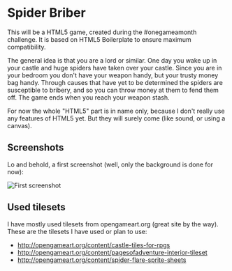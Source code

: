 # Spider Briber

This will be a HTML5 game, created during the #onegameamonth challenge.
It is based on HTML5 Boilerplate to ensure maximum compatibility.

The general idea is that you are a lord or similar. One day you wake up in your castle
and huge spiders have taken over your castle. Since you are in your bedroom you don't have
your weapon handy, but your trusty money bag handy.
Through causes that have yet to be determined the spiders are susceptible to bribery,
and so you can throw money at them to fend them off.
The game ends when you reach your weapon stash.

For now the whole "HTML5" part is in name only, because I don't really use any
features of HTML5 yet. But they will surely come (like sound, or using a canvas).

## Screenshots

Lo and behold, a first screenshot (well, only the background is done for now):

![First screenshot](https://docs.google.com/file/d/0B7YhTOpNX28UWXM2ZlFPa1M5ejA/edit)

## Used tilesets

I have mostly used tilesets from opengameart.org (great site by the way).
These are the tilesets I have used or plan to use:

  * http://opengameart.org/content/castle-tiles-for-rpgs
  * http://opengameart.org/content/pagesofadventure-interior-tileset
  * http://opengameart.org/content/spider-flare-sprite-sheets
